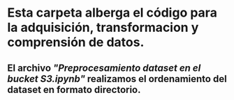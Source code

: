 # Esta carpeta alberga el código para la adquisición, transformacion y comprensión de datos.

## El archivo _"Preprocesamiento dataset en el bucket S3.ipynb"_ realizamos el ordenamiento del dataset en formato directorio.

